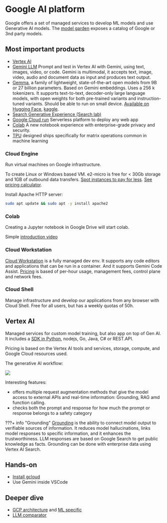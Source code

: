# Google AI platform

Google offers a set of managed services to develop ML models and use Generative AI models. The [model garden](https://cloud.google.com/model-garden) exposes a catalog of Google or 3nd party models.

## Most important products

* [Vertex AI](https://cloud.google.com/vertex-ai?hl=en)
* [Gemini LLM]() Prompt and test in Vertex AI with Gemini, using text, images, video, or code. Gemini is multimodal, it accepts text, image, video, audio and document data as input and produces text output.
* [Gemma](https://blog.google/technology/developers/google-gemma-2/), a family of lightweight, state-of-the-art open models from 9B or 27 billion parameters. Based on Gemini embeddings. Uses a 256 k tokenizers. It supports  text-to-text, decoder-only large language models, with open weights for both pre-trained variants and instruction-tuned variants. Should be able to run on small device. [Available on Hugging Face](https://huggingface.co/google/gemma-2-9b), [kaggle]().
* [Search Generative Experience (Search lab)](https://search.google/ways-to-search/search-labs/)
* [Google Cloud run]() Serverless platform to deploy any web app
* [Colab](https://colab.research.google.com/) A new notebook experience with enterprise-grade privacy and security.
* [TPU]() designed ships specifically for matrix operations common in machine learning
### Cloud Engine

Run virtual machines on Google infrastructure. 

To create Linux or Windows based VM. e2-micro is free for < 30Gb storage and 1GB of outbound data transfers. [Spot instances to pay for less](https://cloud.google.com/compute/docs/instances/spot). [See pricing calculator](https://cloud.google.com/products/calculator).

Install Apache HTTP server:

```sh
sudo apt update && sudo apt -y install apache2
```

### Colab

Creating a Jupyter notebook in Google Drive will start colab.

Simple [introduction video]()


### Cloud Workstation

[Cloud Workstation](https://cloud.google.com/workstations) is a fully managed dev env. It supports any code editors and applications that can be run in a container. And it supports Gemini Code Assist. [Pricing](https://cloud.google.com/workstations/pricing) is based of per-hour usage, management fees, control plane and network fees.

### Cloud Shell

Manage infrastructure and develop our applications from any browser with Cloud Shell. Free for all users, but has a weekly quotas of 50h.


## Vertex AI

Managed services for custom model training, but also app on top of Gen AI. It includes a [SDK in Python](https://cloud.google.com/vertex-ai/generative-ai/docs/start/quickstarts/quickstart-multimodal), nodejs, Go, Java, C# or REST.API.

Pricing is based on the Vertex AI tools and services, storage, compute, and Google Cloud resources used.

The generative AI workflow:

![](https://cloud.google.com/static/vertex-ai/generative-ai/docs/images/generative-ai-workflow.png)

Interesting features:

* offers multiple request augmentation methods that give the model access to external APIs and real-time information: Grounding, RAG amd function calling.
* checks both the prompt and response for how much the prompt or response belongs to a safety category

???+ info "Grounding"
     [Grounding](https://cloud.google.com/vertex-ai/generative-ai/docs/grounding/overview) is the ability to connect model output to verifiable sources of information. It reduces model hallucinations, links model responses to specific information, and it enhances the trustworthiness. LLM responses are based on Google Search to get public knowledge as facts. Grounding can be done with enterprise data using Vertex AI Search.


## Hands-on

* [Install gcloud](https://cloud.google.com/sdk/docs/install)
* Use Gemini inside VSCode

## Deeper dive

* [GCP architecture](https://cloud.google.com/architecture/framework) and [ML specific](https://cloud.google.com/architecture/framework/system-design/ai-ml)
* [LLM comparator](https://github.com/pair-code/llm-comparator)